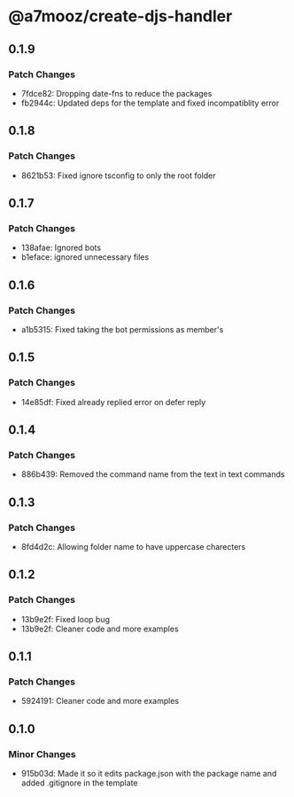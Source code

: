 # @a7mooz/create-djs-handler

## 0.1.9

### Patch Changes

-   7fdce82: Dropping date-fns to reduce the packages
-   fb2944c: Updated deps for the template and fixed incompatiblity error

## 0.1.8

### Patch Changes

-   8621b53: Fixed ignore tsconfig to only the root folder

## 0.1.7

### Patch Changes

-   138afae: Ignored bots
-   b1eface: ignored unnecessary files

## 0.1.6

### Patch Changes

-   a1b5315: Fixed taking the bot permissions as member's

## 0.1.5

### Patch Changes

-   14e85df: Fixed already replied error on defer reply

## 0.1.4

### Patch Changes

-   886b439: Removed the command name from the text in text commands

## 0.1.3

### Patch Changes

-   8fd4d2c: Allowing folder name to have uppercase charecters

## 0.1.2

### Patch Changes

-   13b9e2f: Fixed loop bug
-   13b9e2f: Cleaner code and more examples

## 0.1.1

### Patch Changes

-   5924191: Cleaner code and more examples

## 0.1.0

### Minor Changes

-   915b03d: Made it so it edits package.json with the package name and added .gitignore in the template
